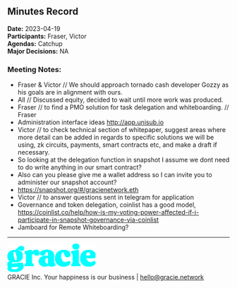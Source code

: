 ## Minutes Record
**Date:** 2023-04-19 \
**Participants:** Fraser, Victor \
**Agendas:** Catchup \
**Major Decisions:** NA

### Meeting Notes: 

+ Fraser & Victor // We should approach tornado cash developer Gozzy as his goals are in alignment with ours.
+ All // Discussed equity, decided to wait until more work was produced.
+ Fraser // to find a PMO solution for task delegation and whiteboarding. // Fraser
+ Administration interface ideas http://app.unisub.io 
+ Victor // to check technical section of whitepaper, suggest areas where more detail can be added in regards to specific solutions we will be using, zk circuits, payments, smart contracts etc, and make a draft if necessary.
+ So looking at the delegation function in snapshot I assume we dont need to do write anything in our smart contract?
+ Also can you please give me a wallet address so I can invite you to administer our snapshot account?
+ https://snapshot.org/#/gracienetwork.eth
+ Victor // to answer questions sent in telegram for application
+ Governance and token delegation, coinlist has a good model, https://coinlist.co/help/how-is-my-voting-power-affected-if-i-participate-in-snapshot-governance-via-coinlist 
+ Jamboard for Remote Whiteboarding?




-----------------------------
![Gracie](gracie-cyan-logo.png)  
GRACIE Inc. 
Your happiness is our business | hello@gracie.network 

